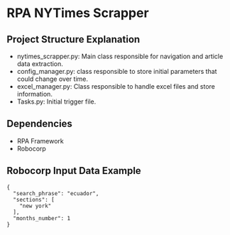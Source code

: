 # RPA NYTimes Scrapper

## Project Structure Explanation

- nytimes_scrapper.py: Main class responsible for navigation and article data extraction.
- config_manager.py: class responsible to store initial parameters that could change over time.
- excel_manager.py: Class responsible to handle excel files and store information.
- Tasks.py: Initial trigger file.

## Dependencies

- RPA Framework
- Robocorp

## Robocorp Input Data Example

```
{
  "search_phrase": "ecuador",
  "sections": [
    "new york"
  ],
  "months_number": 1
}

```

